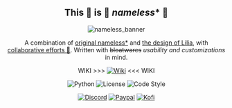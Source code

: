 <div align="center" id="headline">

## This 👏 is 👏 *nameless** 👏

![nameless_banner](https://github.com/team-nameless/nameless-discord-bot/assets/41561710/39c47b08-5314-42de-8f27-56aca838973f)

A combination of [original nameless*](https://github.com/FoxeiZ/nameless) and [the design of Lilia](https://github.com/Swyreee/Lilia), with [collaborative efforts 💪](https://github.com/nameless-on-discord/nameless/graphs/contributors). Written with ~~bloatwares~~ *usability and customizations* in mind.

WIKI >>> [![Wiki](https://img.shields.io/badge/Visit-the%20wiki-pink?style=for-the-badge&logo=github)](https://github.com/nameless-on-discord/nameless/wiki) <<< WIKI

![Python](https://img.shields.io/badge/Python-3.12-blue?style=for-the-badge&logo=python)
![License](https://img.shields.io/github/license/nameless-on-discord/nameless?style=for-the-badge&logo=github&color=white)
![Code Style](https://img.shields.io/badge/Code_Style-ruff-orange?style=for-the-badge&logo=python)

[![Discord](https://img.shields.io/discord/708668574201544745?style=for-the-badge&logo=discord&label=Join%20us%20(VN)&labelColor=hex&color=5865F2)](https://discord.com/channels/708668574201544745/865597156203167754/926665709940011120)
[![Paypal](https://img.shields.io/badge/Donate-Paypal-blue?style=for-the-badge&logo=paypal)](https://www.paypal.me/Swyrin/1USD)
[![Kofi](https://img.shields.io/badge/Donate-Kofi-pink?style=for-the-badge&logo=kofi)](https://ko-fi.com/Swyrin)

</div>